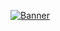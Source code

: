 [![Banner](https://p240.p3.n0.cdn.getcloudapp.com/items/Jrug2Ody/readme.png)](https://johnhayes.io)

<!--
**johnhayesio/johnhayesio** is a ✨ _special_ ✨ repository because its `README.md` (this file) appears on your GitHub profile.

Here are some ideas to get you started:

- 🔭 I’m currently working on a fullstack MERN application ...
- 🌱 I’m currently learning Next.js, Tailwind CSS, React Query, and PostgreSQL ...
- 👯 I’m looking to collaborate on open source projects ...
- 🤔 I’m looking for help with ...
- 💬 Ask me about ANYTHING ...
- 📫 How to reach me: https://johnhayes.io ...
- 😄 Myself: Developer . Father . Husband ...
- ⚡ Fun fact: I have traveled to many countries ...
-->
